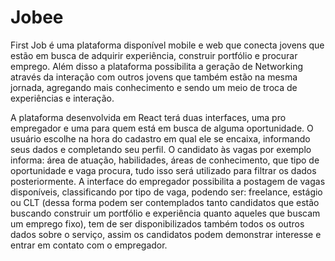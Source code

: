 # Jobee

First Job é uma plataforma disponível mobile e web que conecta jovens que estão em busca de adquirir experiência, construir portfólio e procurar emprego. Além disso a plataforma possibilita a geração de Networking através da interação com outros jovens que também estão na mesma jornada, agregando mais conhecimento e sendo um meio de troca de experiências e interação.

A plataforma desenvolvida em React terá duas interfaces, uma pro empregador e uma para quem está em busca de alguma oportunidade. O usuário escolhe na hora do cadastro em qual ele se encaixa, informando seus dados e completando seu perfil. O candidato às vagas por exemplo informa: área de atuação, habilidades, áreas de conhecimento, que tipo de oportunidade e vaga procura, tudo isso será utilizado para filtrar os dados posteriormente. A interface do empregador possibilita a postagem de vagas disponíveis, classificando por tipo de vaga, podendo ser: freelance, estágio ou CLT (dessa forma podem ser contemplados tanto candidatos que estão buscando construir um portfólio e experiência quanto aqueles que buscam um emprego fixo), tem de ser disponibilizados também todos os outros dados sobre o serviço, assim os candidatos podem demonstrar interesse e entrar em contato com o empregador.
